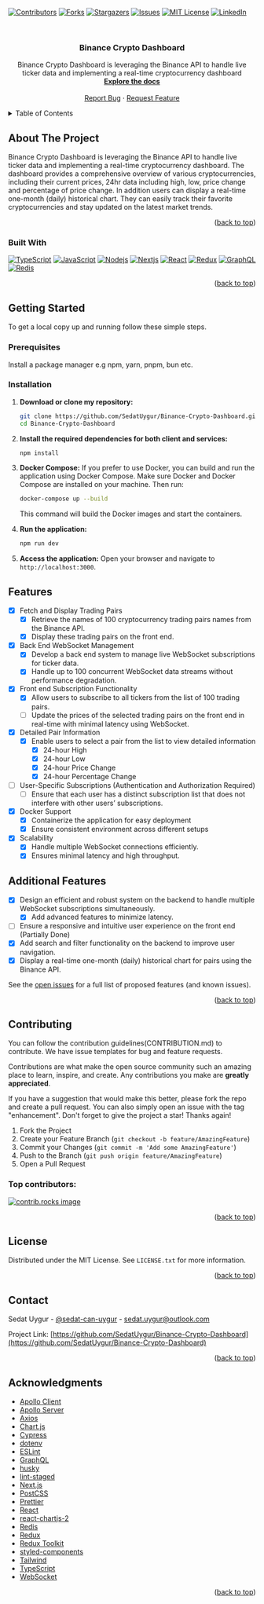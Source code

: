 <!-- Improved compatibility of back to top link: See: https://github.com/SedatUygur/Binance-Crypto-Dashboard/pull/73 -->

<a id="readme-top"></a>

<!-- PROJECT SHIELDS -->
<!--
*** I'm using markdown "reference style" links for readability.
*** Reference links are enclosed in brackets [ ] instead of parentheses ( ).
*** See the bottom of this document for the declaration of the reference variables
*** for contributors-url, forks-url, etc. This is an optional, concise syntax you may use.
*** https://www.markdownguide.org/basic-syntax/#reference-style-links
-->

[![Contributors][contributors-shield]][contributors-url]
[![Forks][forks-shield]][forks-url]
[![Stargazers][stars-shield]][stars-url]
[![Issues][issues-shield]][issues-url]
[![MIT License][license-shield]][license-url]
[![LinkedIn][linkedin-shield]][linkedin-url]

<!-- PROJECT LOGO -->
<br />
<div align="center">
  <h3 align="center">Binance Crypto Dashboard</h3>

  <p align="center">
    Binance Crypto Dashboard is leveraging the Binance API to handle live ticker data and implementing a real-time cryptocurrency dashboard
    <br />
    <a href="https://github.com/SedatUygur/Binance-Crypto-Dashboard"><strong>Explore the docs</strong></a>
    <br />
    <br />
    <a href="https://github.com/SedatUygur/Binance-Crypto-Dashboard/issues/new?labels=bug&template=bug-report---.md">Report Bug</a>
    ·
    <a href="https://github.com/SedatUygur/Binance-Crypto-Dashboard/issues/new?labels=enhancement&template=feature-request---.md">Request Feature</a>
  </p>
</div>

<!-- TABLE OF CONTENTS -->
<details>
  <summary>Table of Contents</summary>
  <ol>
    <li>
      <a href="#about-the-project">About The Project</a>
      <ul>
        <li><a href="#built-with">Built With</a></li>
      </ul>
    </li>
    <li>
      <a href="#getting-started">Getting Started</a>
      <ul>
        <li><a href="#prerequisites">Prerequisites</a></li>
        <li><a href="#installation">Installation</a></li>
      </ul>
    </li>
    <li><a href="#features">Features</a></li>
    <li><a href="#contributing">Contributing</a></li>
    <li><a href="#license">License</a></li>
    <li><a href="#contact">Contact</a></li>
    <li><a href="#acknowledgments">Acknowledgments</a></li>
  </ol>
</details>

<!-- ABOUT THE PROJECT -->

## About The Project

Binance Crypto Dashboard is leveraging the Binance API to handle live ticker data and implementing a real-time cryptocurrency dashboard. The dashboard provides a comprehensive overview of various cryptocurrencies, including their current prices, 24hr data including high, low, price change and percentage of price change. In addition users can display a real-time one-month (daily) historical chart. They can easily track their favorite cryptocurrencies and stay updated on the latest market trends.

<p align="right">(<a href="#readme-top">back to top</a>)</p>

### Built With

[![TypeScript][TypeScript-logo]][TypeScript]
[![JavaScript][JavaScript-logo]][JavaScript]
[![Nodejs][Nodejs-logo]][Nodejs]
[![Nextjs][Nextjs-logo]][Nextjs]
[![React][React-logo]][React]
[![Redux][Redux-logo]][Redux]
[![GraphQL][GraphQL-logo]][GraphQL]
[![Redis][Redis-logo]][Redis]

<p align="right">(<a href="#readme-top">back to top</a>)</p>

<!-- GETTING STARTED -->

## Getting Started

To get a local copy up and running follow these simple steps.

### Prerequisites

Install a package manager e.g npm, yarn, pnpm, bun etc.

### Installation

1. **Download or clone my repository:**
   ```sh
   git clone https://github.com/SedatUygur/Binance-Crypto-Dashboard.git
   cd Binance-Crypto-Dashboard
   ```
2. **Install the required dependencies for both client and services:**

   ```sh
   npm install
   ```

3. **Docker Compose:**
   If you prefer to use Docker, you can build and run the application using Docker Compose. Make sure Docker and Docker Compose are installed on your machine. Then run:
   ```bash
   docker-compose up --build
   ```
   This command will build the Docker images and start the containers.

4. **Run the application:**
   ```bash
   npm run dev
   ```

5. **Access the application:**
   Open your browser and navigate to `http://localhost:3000`.

<!-- FEATURES -->

## Features

- [x] Fetch and Display Trading Pairs
   - [x] Retrieve the names of 100 cryptocurrency trading pairs names from the Binance API.
   - [x] Display these trading pairs on the front end.
- [x] Back End WebSocket Management
   - [x] Develop a back end system to manage live WebSocket subscriptions for ticker data.
   - [x] Handle up to 100 concurrent WebSocket data streams without performance degradation.
- [x] Front end Subscription Functionality
   - [x] Allow users to subscribe to all tickers from the list of 100 trading pairs.
   - [ ] Update the prices of the selected trading pairs on the front end in real-time with minimal latency using WebSocket.
- [x] Detailed Pair Information
   - [x] Enable users to select a pair from the list to view detailed information
      - [x] 24-hour High
      - [x] 24-hour Low
      - [x] 24-hour Price Change
      - [x] 24-hour Percentage Change
- [ ] User-Specific Subscriptions (Authentication and Authorization Required)
   - [ ] Ensure that each user has a distinct subscription list that does not interfere with other users’ subscriptions.
- [x] Docker Support
   - [x] Containerize the application for easy deployment
   - [x] Ensure consistent environment across different setups
- [x] Scalability
   - [x] Handle multiple WebSocket connections efficiently.
   - [x] Ensures minimal latency and high throughput.

## Additional Features

- [x] Design an efficient and robust system on the backend to handle multiple WebSocket subscriptions simultaneously. 
   - [x] Add advanced features to minimize latency.
- [ ] Ensure a responsive and intuitive user experience on the front end (Partially Done)
- [x] Add search and filter functionality on the backend to improve user navigation.
- [x] Display a real-time one-month (daily) historical chart for pairs using the Binance API.

See the [open issues](https://github.com/SedatUygur/Binance-Crypto-Dashboard/issues) for a full list of proposed features (and known issues).

<p align="right">(<a href="#readme-top">back to top</a>)</p>

<!-- CONTRIBUTING -->

## Contributing

You can follow the contribution guidelines(CONTRIBUTION.md) to contribute. We have issue templates for bug and feature requests.

Contributions are what make the open source community such an amazing place to learn, inspire, and create. Any contributions you make are **greatly appreciated**.

If you have a suggestion that would make this better, please fork the repo and create a pull request. You can also simply open an issue with the tag "enhancement".
Don't forget to give the project a star! Thanks again!

1. Fork the Project
2. Create your Feature Branch (`git checkout -b feature/AmazingFeature`)
3. Commit your Changes (`git commit -m 'Add some AmazingFeature'`)
4. Push to the Branch (`git push origin feature/AmazingFeature`)
5. Open a Pull Request

### Top contributors:

<a href="https://github.com/SedatUygur/Binance-Crypto-Dashboard/graphs/contributors">
  <img src="https://contrib.rocks/image?repo=SedatUygur/Binance-Crypto-Dashboard" alt="contrib.rocks image" />
</a>

<p align="right">(<a href="#readme-top">back to top</a>)</p>

<!-- LICENSE -->

## License

Distributed under the MIT License. See `LICENSE.txt` for more information.

<p align="right">(<a href="#readme-top">back to top</a>)</p>

<!-- CONTACT -->

## Contact

Sedat Uygur - [@sedat-can-uygur](https://www.linkedin.com/in/sedat-can-uygur) - sedat.uygur@outlook.com

Project Link: [https://github.com/SedatUygur/Binance-Crypto-Dashboard](https://github.com/SedatUygur/Binance-Crypto-Dashboard)

<p align="right">(<a href="#readme-top">back to top</a>)</p>

<!-- ACKNOWLEDGMENTS -->

## Acknowledgments

- [Apollo Client](https://www.apollographql.com/docs/react)
- [Apollo Server](https://github.com/apollographql/apollo-server)
- [Axios](https://axios-http.com/)
- [Chart.js](https://www.chartjs.org/)
- [Cypress](https://www.cypress.io/)
- [dotenv](https://dotenvx.com/)
- [ESLint](https://eslint.org/)
- [GraphQL](https://graphql.org/)
- [husky](https://github.com/typicode/husky)
- [lint-staged](https://github.com/lint-staged/lint-staged)
- [Next.js](https://nextjs.org/)
- [PostCSS](https://postcss.org/)
- [Prettier](https://prettier.io/)
- [React](https://react.dev/)
- [react-chartjs-2](https://react-chartjs-2.js.org/)
- [Redis](https://redis.io/)
- [Redux](https://redux.js.org/)
- [Redux Toolkit](https://redux-toolkit.js.org/)
- [styled-components](https://styled-components.com/)
- [Tailwind](https://tailwindcss.com/)
- [TypeScript](https://www.typescriptlang.org/)
- [WebSocket](https://github.com/websockets/ws)

<p align="right">(<a href="#readme-top">back to top</a>)</p>

<!-- MARKDOWN LINKS & IMAGES -->
<!-- https://www.markdownguide.org/basic-syntax/#reference-style-links -->

[contributors-shield]: https://img.shields.io/github/contributors/SedatUygur/flightflex.svg?style=for-the-badge
[contributors-url]: https://github.com/SedatUygur/Binance-Crypto-Dashboard/graphs/contributors
[forks-shield]: https://img.shields.io/github/forks/SedatUygur/flightflex.svg?style=for-the-badge
[forks-url]: https://github.com/SedatUygur/Binance-Crypto-Dashboard/network/members
[stars-shield]: https://img.shields.io/github/stars/SedatUygur/flightflex.svg?style=for-the-badge
[stars-url]: https://github.com/SedatUygur/Binance-Crypto-Dashboard/stargazers
[issues-shield]: https://img.shields.io/github/issues/SedatUygur/flightflex.svg?style=for-the-badge
[issues-url]: https://github.com/SedatUygur/Binance-Crypto-Dashboard/issues
[license-shield]: https://img.shields.io/github/license/SedatUygur/flightflex.svg?style=for-the-badge
[license-url]: https://github.com/SedatUygur/Binance-Crypto-Dashboard/blob/main/LICENSE.txt
[linkedin-shield]: https://img.shields.io/badge/-LinkedIn-black.svg?style=for-the-badge&logo=linkedin&colorB=555
[linkedin-url]: https://linkedin.com/in/sedat-can-uygur
[product-screenshot]: images/screenshot.png
[GraphQL-logo]: https://oopy.lazyrockets.com/api/v2/notion/image?src=https%3A%2F%2Fs3-us-west-2.amazonaws.com%2Fsecure.notion-static.com%2Fc52e614a-111a-4f0b-bb50-6c393b8b8afe%2FGQ.png&blockId=b2a86132-2bf7-430e-b216-158fd627ea99&width=256
[GraphQL]: https://graphql.org/
[JavaScript-logo]: https://static-00.iconduck.com/assets.00/javascript-icon-256x256-0ybhyms4.png
[JavaScript]: https://www.javascript.com/
[MUI-logo]: https://www.svgviewer.dev/static-svgs/14213/material-ui.svg
[MUI]: https://mui.com/
[Nextjs-logo]: https://gitlab.com/uploads/-/system/project/avatar/18080731/nextjs.png
[Nextjs]: https://nextjs.org/
[Nodejs-logo]: https://global.synologydownload.com/download/Package/img/Node.js_v16/16.20.2-2014/thumb_256.png
[Nodejs]: https://nodejs.org/en
[React-logo]: https://static-00.iconduck.com/assets.00/react-icon-256x256-2yyldh38.png
[React]: https://react.dev/
[Redis-logo]: https://images.crunchbase.com/image/upload/c_pad,h_256,w_256,f_auto,q_auto:eco,dpr_1/nnx4nbt0sh5uewamtkz0
[Redis]: https://redis.io/
[Redux-logo]: https://miro.medium.com/v2/resize:fit:256/1*uII4elorSUwsIA5m1j-o2w.png
[Redux]: https://redux.js.org/
[Tailwind-logo]: https://tailwindcss.com/_next/static/media/tailwindcss-logotype.a1069bda.svg
[Tailwind]: https://tailwindcss.com/
[TypeScript-logo]: https://ms-vscode.gallerycdn.vsassets.io/extensions/ms-vscode/vscode-typescript-next/5.8.20241203/1733271143236/Microsoft.VisualStudio.Services.Icons.Default
[TypeScript]: https://www.typescriptlang.org/